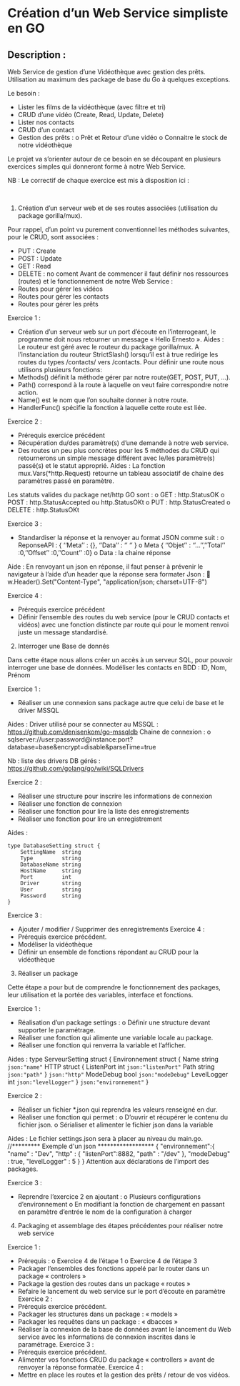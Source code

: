 # Création d’un Web Service simpliste en GO
## Description :
Web Service de gestion d’une Vidéothèque avec gestion des prêts.
Utilisation au maximum des package de base du Go à quelques exceptions.

Le besoin :
-	Lister les films de la vidéothèque (avec filtre et tri)
-	CRUD d’une vidéo (Create, Read, Update, Delete)
-	Lister nos contacts
-	CRUD d’un contact
-	Gestion des prêts :
	o	Prêt et Retour d’une vidéo
	o	Connaitre le stock de notre vidéothèque

Le projet va s’orienter autour de ce besoin en se découpant en plusieurs exercices simples qui donneront forme à notre Web Service.

NB : Le correctif de chaque exercice est mis à disposition ici : 

 
1.	Création d’un serveur web et de ses routes associées (utilisation du package gorilla/mux).

Pour rappel, d’un point vu purement conventionnel les méthodes suivantes, pour le CRUD, sont associées :
-	PUT : Create
-	POST : Update
-	GET : Read
-	DELETE : no coment
Avant de commencer il faut définir nos ressources (routes) et le fonctionnement de notre Web Service :
-	Routes pour gérer les vidéos
-	Routes pour gérer les contacts
-	Routes pour gérer les prêts

Exercice 1 :
-	Création d’un serveur web sur un port d’écoute en l’interrogeant, le programme doit nous retourner un message « Hello Ernesto ».
Aides :
Le routeur est géré avec le routeur du package gorilla/mux.
A l’instanciation du routeur StrictSlash() lorsqu’il est à true redirige les routes du types /contacts/ vers /contacts.
Pour définir une route nous utilisons plusieurs fonctions: 
-	Methods() définit la méthode gérer par notre route(GET, POST, PUT, …). 
-	Path() correspond à la route à laquelle on veut faire correspondre notre action. 
-	Name() est le nom que l’on souhaite donner à notre route. 
-	HandlerFunc() spécifie la fonction à laquelle cette route est liée.

Exercice 2 :
-	Prérequis exercice précédent
-	Récupération du/des paramètre(s) d’une demande à notre web service.
-	Des routes un peu plus concrètes pour les 5 méthodes du CRUD qui retournerons un simple message différent avec le/les paramètre(s) passé(s) et le statut approprié.
Aides :
La fonction mux.Vars(*http.Request) retourne un tableau associatif de chaine des paramètres passé en paramètre.

Les statuts valides du package net/http GO sont :
o	GET : http.StatusOK
o	POST : http.StatusAccepted ou http.StatusOKt
o	PUT : http.StatusCreated
o	DELETE : http.StatusOKt

Exercice 3 :
-	Standardiser la réponse et la renvoyer au format JSON comme suit :
o	ReponseAPI : { ‘‘Meta’’ : {}, ‘’Data’’ : ‘’ ‘’ }
o	Meta { ‘’Objet’’ : ‘’…’’,’’Total’’ :0,’’Offset’’ :0,’’Count’’ :0}
o	Data : la chaine réponse

Aide : 
En renvoyant un json en réponse, il faut penser à prévenir le navigateur à l’aide d’un header que la réponse sera formater Json :
	w.Header().Set("Content-Type", "application/json; charset=UTF-8")


Exercice 4 : 
-	Prérequis exercice précédent
-	Définir l’ensemble des routes du web service (pour le CRUD contacts et vidéos) avec une fonction distincte par route qui pour le moment renvoi juste un message standardisé.

2.	Interroger une Base de donnés

Dans cette étape nous allons créer un accès à un serveur SQL, pour pouvoir interroger une base de données.
Modéliser les contacts en BDD : ID, Nom, Prénom

Exercice 1 :
-	Réaliser un une connexion sans package autre que celui de base et le driver MSSQL

Aides :
	Driver utilisé pour se connecter au MSSQL : https://github.com/denisenkom/go-mssqldb
	Chaine de connexion :
o	sqlserver://user:password@instance:port?database=base&encrypt=disable&parseTime=true

Nb : liste des drivers DB gérés : https://github.com/golang/go/wiki/SQLDrivers

Exercice 2 :
-	Réaliser une structure pour inscrire les informations de connexion
-	Réaliser une fonction de connexion
-	Réaliser une fonction pour lire la liste des enregistrements
-	Réaliser une fonction pour lire un enregistrement

Aides : 
```
type DatabaseSetting struct {
    SettingName  string 
    Type         string 
    DatabaseName string 
    HostName     string 
    Port         int    
    Driver       string 
    User         string 
    Password     string 
}
```

Exercice 3 :
-	Ajouter / modifier / Supprimer des enregistrements
Exercice 4 :
-	Prérequis exercice précédent.
-	Modéliser la vidéothèque 
-	Définir un ensemble de fonctions répondant au CRUD pour la vidéothèque
 
3.	Réaliser un package

Cette étape a pour but de comprendre le fonctionnement des packages, leur utilisation et la portée des variables, interface et fonctions.

Exercice 1 :
-	Réalisation d’un package settings :
o	Définir une structure devant supporter le paramétrage.
-	Réaliser une fonction qui alimente une variable locale au package.
-	Réaliser une fonction qui renverra la variable et l’afficher.

Aides :
type ServeurSetting struct {
    Environnement struct {
        Name string `json:"name"`
        HTTP struct {
            ListenPort int    `json:"listenPort"`
            Path       string `json:"path"`
        } `json:"http"`
        ModeDebug     bool             `json:"modeDebug"`
        LevelLogger   int              `json:"levelLogger"`
    } `json:"environnement"`
}

Exercice 2 :
-	Réaliser un fichier *.json qui reprendra les valeurs renseigné en dur. 
-	Réaliser une fonction qui permet : 
o	D’ouvrir et récupérer le contenu du fichier json.
o	Sérialiser et alimenter le fichier json dans la variable

Aides :
	Le fichier settings.json sera à placer au niveau du main.go.	
	//********* Exemple d'un json  ******************
{
    "environnement":{
        "name" : "Dev",
        "http" : {
            "listenPort":8882,
            "path" : "/dev"
        },
        "modeDebug" : true,
        "levelLogger" : 5
    }
}
	Attention aux déclarations de l’import des packages.

Exercice 3 :
-	Reprendre l’exercice 2 en ajoutant :
o	Plusieurs configurations d’environnement
o	En modifiant la fonction de chargement en passant en paramètre d’entrée le nom de la configuration à charger
 
4.	Packaging et assemblage des étapes précédentes pour réaliser notre web service

Exercice 1 :
-	Prérequis :
o	Exercice 4 de l’étape 1
o	Exercice 4 de l’étape 3
-	Packager l’ensembles des fonctions appelé par le router dans un package « controlers »
-	Package la gestion des routes dans un package « routes »
-	Refaire le lancement du web service sur le port d’écoute en paramètre
Exercice 2 :
-	Prérequis exercice précédent.
-	Packager les structures dans un package : « models »
-	Packager les requêtes dans un package : « dbacces »
-	Réaliser la connexion de la base de données avant le lancement du Web service avec les informations de connexion inscrites dans le paramétrage.
Exercice 3 :
-	Prérequis exercice précédent.
-	Alimenter vos fonctions CRUD du package « controllers » avant de renvoyer la réponse formatée.
Exercice 4 :
-	Mettre en place les routes et la gestion des prêts / retour de vos vidéos.
